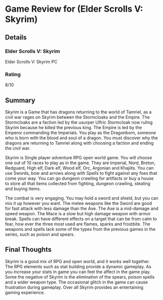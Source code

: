 # Game Review for (Elder Scrolls V: Skyrim)

## Details

### Elder Scrolls V: Skyrim
Elder Scrolls V: Skyrim PC

### Rating 
8/10

## Summary
  Skyrim is a Game that has dragons returning to the world of Tamriel, as a civil war rages on Skyrim between the Stormcloaks and the Empire. The Stormcloaks are a faction led by the usurper Ulfric Stormcloak now ruling Skyrim because he killed the previous king. The Empire is led by the Emperor commanding the Imperials. You play as the Dragonborn, someone who is born with the blood and soul of a dragon. You must discover why the dragons are returning to Tamriel along with choosing a faction and ending the civil war.  
  
  Skyrim is Single player adventure RPG open world game. You will choose one out of 10 races to play as in the game. They are Imperial, Nord, Breton, Redguard, High elf, Dark elf, Wood elf, Orc, Argonian and Khajiits. You can use Swords, bow and arrows along with Spells to fight against any foes that come your way. You can go dungeon crawling for artifacts or buy a house to store all that items collected from fighting, dungeon crawling, stealing and buying items.
  
  The combat is very engaging. You may hold a sword and shield, but you can mix it up however you want. The melee weapons like the Sword are good for fast attack with less damage than the Axe. The Axe is a mid-damage and speed weapon. The Mace is a slow but high damage weapon with armor break. Spells can have different effects on a target that can be from calm to fear, how ever the three most used are flames, sparks and frostbite. The weapons and spells lack some of the types from the previous games in the series, such as poison and spears.


## Final Thoughts
  Skyrim is a good mix of RPG and open world, and it works well together. The RPG elements such as stat building provide a dynamic gameplay. As you increase your stats in game you can feel the affect in the game play. Some the negative of Skyrim is the elimination of the spears, poison spells and a wider weapon type. The occasional glitch in the game can cause frustration during gameplay. Over all Skyrim provides an entertaining gaming experience.   
